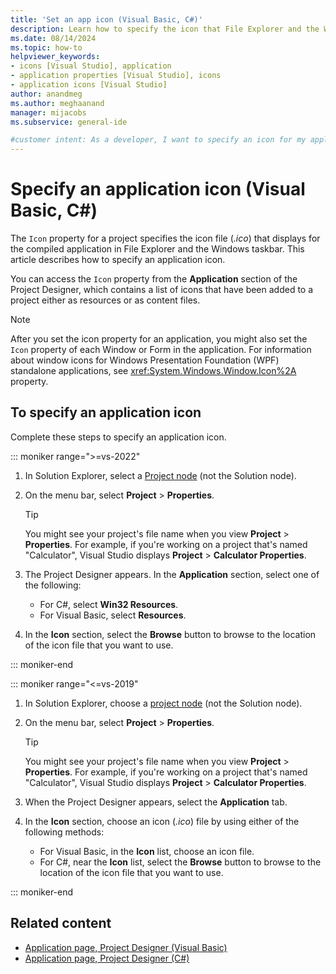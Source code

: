 ```yaml
---
title: 'Set an app icon (Visual Basic, C#)'
description: Learn how to specify the icon that File Explorer and the Windows taskbar display for a compiled Visual Basic or C# application.
ms.date: 08/14/2024
ms.topic: how-to
helpviewer_keywords:
- icons [Visual Studio], application
- application properties [Visual Studio], icons
- application icons [Visual Studio]
author: anandmeg
ms.author: meghaanand
manager: mijacobs
ms.subservice: general-ide

#customer intent: As a developer, I want to specify an icon for my application so that users see the icon in the taskbar and File Explorer.
---
```


# Specify an application icon (Visual Basic, C#)

The `Icon` property for a project specifies the icon file (*.ico*) that displays for the compiled application in File Explorer and the Windows taskbar. This article describes how to specify an application icon. 

You can access the `Icon` property from the **Application** section of the Project Designer, which contains a list of icons that have been added to a project either as resources or as content files.

> [!NOTE]
> After you set the icon property for an application, you might also set the `Icon` property of each Window or Form in the application. For information about window icons for Windows Presentation Foundation (WPF) standalone applications, see <xref:System.Windows.Window.Icon%2A> property.

## To specify an application icon

Complete these steps to specify an application icon. 

::: moniker range=">=vs-2022"

1. In Solution Explorer, select a [Project node](use-solution-explorer.md#solution-explorer-ui) (not the Solution node).

1. On the menu bar, select **Project** > **Properties**.

    > [!TIP]
    > You might see your project's file name when you view **Project** > **Properties**. For example, if you're working on a project that's named "Calculator", Visual Studio displays **Project** > **Calculator Properties**.

1. The Project Designer appears. In the **Application** section, select one of the following:
   - For C#, select **Win32 Resources**. 
   - For Visual Basic, select **Resources**.

1. In the **Icon** section, select the **Browse** button to browse to the location of the icon file that you want to use.

::: moniker-end

::: moniker range="<=vs-2019" 

1. In Solution Explorer, choose a [project node](use-solution-explorer.md#solution-explorer-ui) (not the Solution node).

1. On the menu bar, select **Project** > **Properties**.

    > [!TIP]
    > You might see your project's file name when you view **Project** > **Properties**. For example, if you're working on a project that's named "Calculator", Visual Studio displays **Project** > **Calculator Properties**.

1. When the Project Designer appears, select the **Application** tab.

1. In the **Icon** section, choose an icon (*.ico*) file by using either of the following methods:
    - For Visual Basic, in the **Icon** list, choose an icon file.
    - For C#, near the **Icon** list, select the **Browse** button to browse to the location of the icon file that you want to use.

::: moniker-end

## Related content

- [Application page, Project Designer (Visual Basic)](../ide/reference/application-page-project-designer-visual-basic.md)
- [Application page, Project Designer (C#)](../ide/reference/application-page-project-designer-csharp.md)
